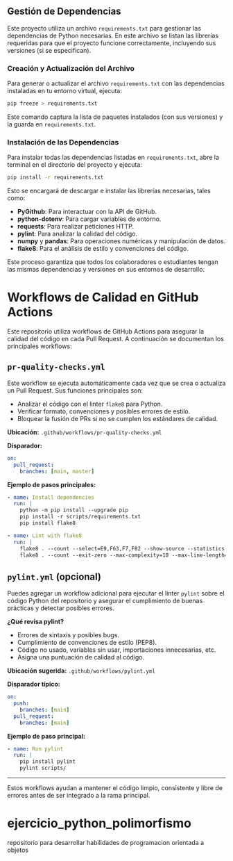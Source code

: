 ## Gestión de Dependencias

Este proyecto utiliza un archivo `requirements.txt` para gestionar las dependencias de Python necesarias. En este archivo se listan las librerías requeridas para que el proyecto funcione correctamente, incluyendo sus versiones (si se especifican).

### Creación y Actualización del Archivo

Para generar o actualizar el archivo `requirements.txt` con las dependencias instaladas en tu entorno virtual, ejecuta:

```bash
pip freeze > requirements.txt
```

Este comando captura la lista de paquetes instalados (con sus versiones) y la guarda en `requirements.txt`.

### Instalación de las Dependencias

Para instalar todas las dependencias listadas en `requirements.txt`, abre la terminal en el directorio del proyecto y ejecuta:

```bash
pip install -r requirements.txt
```

Esto se encargará de descargar e instalar las librerías necesarias, tales como:

- **PyGithub**: Para interactuar con la API de GitHub.
- **python-dotenv**: Para cargar variables de entorno.
- **requests**: Para realizar peticiones HTTP.
- **pylint**: Para analizar la calidad del código.
- **numpy** y **pandas**: Para operaciones numéricas y manipulación de datos.
- **flake8**: Para el análisis de estilo y convenciones del código.

Este proceso garantiza que todos los colaboradores o estudiantes tengan las mismas dependencias y versiones en sus entornos de desarrollo.

# Workflows de Calidad en GitHub Actions

Este repositorio utiliza workflows de GitHub Actions para asegurar la calidad del código en cada Pull Request. A continuación se documentan los principales workflows:

## `pr-quality-checks.yml`

Este workflow se ejecuta automáticamente cada vez que se crea o actualiza un Pull Request. Sus funciones principales son:

- Analizar el código con el linter `flake8` para Python.
- Verificar formato, convenciones y posibles errores de estilo.
- Bloquear la fusión de PRs si no se cumplen los estándares de calidad.

**Ubicación:** `.github/workflows/pr-quality-checks.yml`

**Disparador:**

```yaml
on:
  pull_request:
    branches: [main, master]
```

**Ejemplo de pasos principales:**

```yaml
- name: Install dependencies
  run: |
    python -m pip install --upgrade pip
    pip install -r scripts/requirements.txt
    pip install flake8

- name: Lint with flake8
  run: |
    flake8 . --count --select=E9,F63,F7,F82 --show-source --statistics
    flake8 . --count --exit-zero --max-complexity=10 --max-line-length=127 --statistics
```

## `pylint.yml` (opcional)

Puedes agregar un workflow adicional para ejecutar el linter `pylint` sobre el código Python del repositorio y asegurar el cumplimiento de buenas prácticas y detectar posibles errores.

**¿Qué revisa pylint?**

- Errores de sintaxis y posibles bugs.
- Cumplimiento de convenciones de estilo (PEP8).
- Código no usado, variables sin usar, importaciones innecesarias, etc.
- Asigna una puntuación de calidad al código.

**Ubicación sugerida:** `.github/workflows/pylint.yml`

**Disparador típico:**

```yaml
on:
  push:
    branches: [main]
  pull_request:
    branches: [main]
```

**Ejemplo de paso principal:**

```yaml
- name: Run pylint
  run: |
    pip install pylint
    pylint scripts/
```

---

Estos workflows ayudan a mantener el código limpio, consistente y libre de errores antes de ser integrado a la rama principal.

# ejercicio_python_polimorfismo

repositorio para desarrollar habilidades de programacion orientada a objetos
